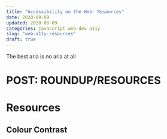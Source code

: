 ```yaml
---
title: "Accessibility on the Web: Resources"
date: 2020-08-09
updated: 2020-08-09
categories: javascript web-dev a11y
slug: "web-a11y-resources"
draft: true
---
```


The best aria is no aria at all



# POST: ROUNDUP/RESOURCES

# Resources
## Colour Contrast

